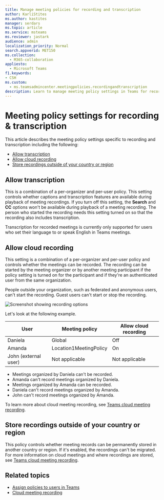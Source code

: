 ```yaml
---
title: Manage meeting policies for recording and transcription
author: KarliStites
ms.author: kastites
manager: serdars
ms.topic: article
ms.service: msteams
ms.reviewer: jastark
audience: admin
localization_priority: Normal
search.appverid: MET150
ms.collection: 
  - M365-collaboration
appliesto: 
  - Microsoft Teams
f1.keywords:
- CSH
ms.custom: 
  - ms.teamsadmincenter.meetingpolicies.recordingandtranscription
description: Learn to manage meeting policy settings in Teams for recording and transcription.
---
```


# Meeting policy settings for recording & transcription

This article describes the meeting policy settings specific to recording and transcription including the following:

- [Allow transcription](#allow-transcription)
- [Allow cloud recording](#allow-cloud-recording)
- [Store recordings outside of your country or region](#store-recordings-outside-of-your-country-or-region)

## Allow transcription

This is a combination of a per-organizer and per-user policy. This setting controls whether captions and transcription features are available during playback of meeting recordings. If you turn off this setting, the **Search** and **CC** options won't be available during playback of a meeting recording. The person who started the recording needs this setting turned on so that the recording also includes transcription.

Transcription for recorded meetings is currently only supported for users who set their language to or speak English in Teams meetings.

## Allow cloud recording

This setting is a combination of a per-organizer and per-user policy and controls whether the meetings can be recorded. The recording can be started by the meeting organizer or by another meeting participant if the policy setting is turned on for the participant and if they're an authenticated user from the same organization.

People outside your organization, such as federated and anonymous users, can't start the recording. Guest users can't start or stop the recording.

![Screenshot showing recording options](media/meeting-policies-recording.png)

Let's look at the following example.

|User |Meeting policy  |Allow cloud recording |
|---------|---------|---------|
|Daniela | Global   | Off |
|Amanda | Location1MeetingPolicy | On|
|John (external user) | Not applicable | Not applicable|

- Meetings organized by Daniela can't be recorded.
- Amanda can't record meetings organized by Daniela.
- Meetings organized by Amanda can be recorded.
- Daniela can't record meetings organized by Amanda.
- John can't record meetings organized by Amanda.

To learn more about cloud meeting recording, see [Teams cloud meeting recording](cloud-recording.md).

## Store recordings outside of your country or region

This policy controls whether meeting records can be permanently stored in another country or region. If it's enabled, the recordings can't be migrated. For more information on cloud meetings and where recordings are stored, see [Teams cloud meeting recording](cloud-recording.md).

## Related topics

- [Assign policies to users in Teams](policy-assignment-overview.md)
- [Cloud meeting recording](cloud-recording.md)